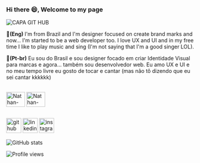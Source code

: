 ### Hi there 😄, Welcome to my page

![CAPA GIT HUB](https://user-images.githubusercontent.com/104570496/165954747-999bb82b-6667-4dc2-a9c9-418bb5630693.png)


<b>🔸(Eng) </b> I'm from Brazil and I'm designer focused on create brand marks and now... I'm started to be a web developer too. I love UX and UI and in my free time I like to play music and sing (I'm not saying that I'm a good singer LOL). 

<b>🔸(Pt-br)</b> Eu sou do Brasil e sou designer focado em criar Identidade Visual para marcas e agora... também sou desenvolvedor web. Eu amo UX e UI e no meu tempo livre eu gosto de tocar e cantar (mas não tô dizendo que eu sei cantar kkkkkk) 

<div style="display:inline_block"></br>
     <img align="center" alt="Nathan-HTML" height="40" width="50" src="https://cdn.jsdelivr.net/gh/devicons/devicon/icons/html5/html5-original.svg" />
     <img align="center" alt="Nathan-CSS" height="40" width="50" src="https://cdn.jsdelivr.net/gh/devicons/devicon/icons/css3/css3-original.svg" />
</div>

##
  

[<img src='https://cdn.jsdelivr.net/npm/simple-icons@3.0.1/icons/github.svg' alt='github' height='40'>](https://github.com/nathanparente) [<img src='https://cdn.jsdelivr.net/npm/simple-icons@3.0.1/icons/linkedin.svg' alt='linkedin' height='40'>](https://www.linkedin.com/in/nathanvieira-ofc) [<img src='https://cdn.jsdelivr.net/npm/simple-icons@3.0.1/icons/instagram.svg' alt='instagram' height='40'>](https://www.instagram.com/nvdesign.ofc)  

![GitHub stats](https://github-readme-stats.vercel.app/api?username=nathanparente&show_icons=true)  

![Profile views](https://gpvc.arturio.dev/nathanparente)  
